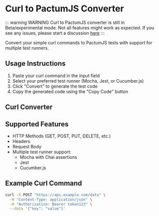 # Curl to PactumJS Converter

::: warning WARNING
Curl to PactumJS converter is still in Beta/experimental mode. Not all features might work as expected. If you see any issues, please start a discussion [here](https://github.com/pactumjs/pactum/discussions/new/choose)
:::


Convert your simple curl commands to PactumJS tests with support for multiple test runners.

## Usage Instructions

1. Paste your curl command in the input field
2. Select your preferred test runner (Mocha, Jest, or Cucumber.js)
3. Click "Convert" to generate the test code
4. Copy the generated code using the "Copy Code" button

## Curl Converter

<script setup>
import Converter from '../.vitepress/components/Converter.vue'
</script>
<Converter />

## Supported Features

- HTTP Methods (GET, POST, PUT, DELETE, etc.)
- Headers
- Request Body
- Multiple test runner support:
  - Mocha with Chai assertions
  - Jest
  - Cucumber.js

## Example Curl Command

```bash
curl -X POST "https://api.example.com/data" \
  -H "Content-Type: application/json" \
  -H "Authorization: Bearer token123" \
  --data '{"key": "value"}'
```
